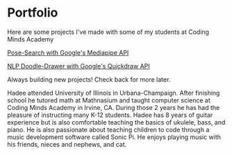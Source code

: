 # Portfolio

Here are some projects I've made with some of my students at Coding Minds Academy

<p><a href="https://www.loom.com/share/aebeec12226547c59433e9e997209474">
Pose-Search with Google's Mediapipe API
</a></p>

<p><a href="https://www.loom.com/share/295bd546ccf446068b3d0fe7e494b7ed">
NLP Doodle-Drawer with Google's Quickdraw API
</a></p>


Always building new projects! Check back for more later.



Hadee attended University of Illinois in Urbana-Champaign. After finishing school he tutored math at Mathnasium and taught computer science at Coding Minds Academy in Irvine, CA. During those 2 years he has had the pleasure of instructing many K-12 students. Hadee has 8 years of guitar experience but is also comfortable teaching the basics of ukulele, bass, and piano. He is also passionate about teaching children to code through a music development software called Sonic Pi. He enjoys playing music with his friends, nieces and nephews, and cat.
